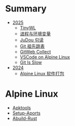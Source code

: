 # Summary

- [2025]()
  - [TinyWL](./2025/08-tinywl.md)
  - [进程与环境变量](./2025/07-process-env.md)
  - [JuDou 句读](./2025/05-lsp-judou.md)
  - [Git 祖先跳表](./2025/04-git-skip-list.md)
  - [GitWeb Collect](./2025/03-gitweb-collect.md)
  - [VSCode on Alpine Linux](./2025/02-alpine-vscode-remote.md)
  - [Git Is Slow](./2025/01-git-is-slow.md)
- [2024]()
  - [Alpine Linux 软件打包](./2024/01-apkbuild.md)

# Alpine Linux

- [Apktools](./alpine/apktools.md)
- [Setup-Aports](./alpine/setup-aports.md)
- [Abuild-Rust](./alpine/abuild-rust.md)
